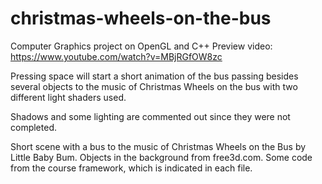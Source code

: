 # christmas-wheels-on-the-bus
 Computer Graphics project on OpenGL and C++
 Preview video: https://www.youtube.com/watch?v=MBjRGfOW8zc

Pressing space will start a short animation of the bus passing besides several objects to the music of Christmas Wheels on the bus with two different light shaders used.

Shadows and some lighting are commented out since they were not completed. 

Short scene with a bus to the music of Christmas Wheels on the Bus by Little Baby Bum.
Objects in the background from free3d.com.
Some code from the course framework, which is indicated in each file. 
